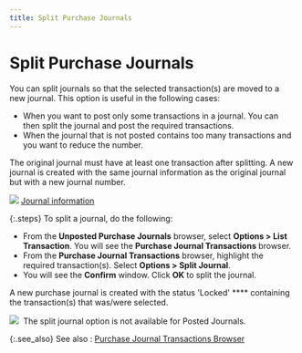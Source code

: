 ```yaml
---
title: Split Purchase Journals
---
```


# Split Purchase Journals


You can split journals so that the selected transaction(s)  are moved to a new journal. This option is useful in the following cases:

- When you want  to post only some transactions in a journal. You can then split the journal  and post the required transactions.
- When the journal  that is not posted contains too many transactions and you want to reduce  the number.



The original journal must have at least one transaction after splitting.  A new journal is created with the same journal information as the original  journal but with a new journal number.


![]({{site.acc_baseurl}}/img/lens.gif) [Journal  information]({{site.acc_baseurl}}/misc/journal_information_syspurjrnl.html)


{:.steps}
To split a journal, do the following:

- From the **Unposted Purchase Journals** browser,  select **Options &gt; List Transaction**.  You will see the **Purchase Journal Transactions** browser.
- From the **Purchase Journal Transactions** browser,  highlight the required transaction(s).  Select **Options &gt; Split Journal**.
- You will see  the **Confirm** window. Click **OK** to split the journal.



A new purchase journal is created with the status 'Locked' **** containing the transaction(s)  that was/were selected.


![]({{site.acc_baseurl}}/img/note.gif)  The  split journal option is not available for Posted Journals.


{:.see_also}
See also
: [Purchase  Journal Transactions Browser]({{site.acc_baseurl}}/misc/the_purchase_journal_transactions_browser.html)
